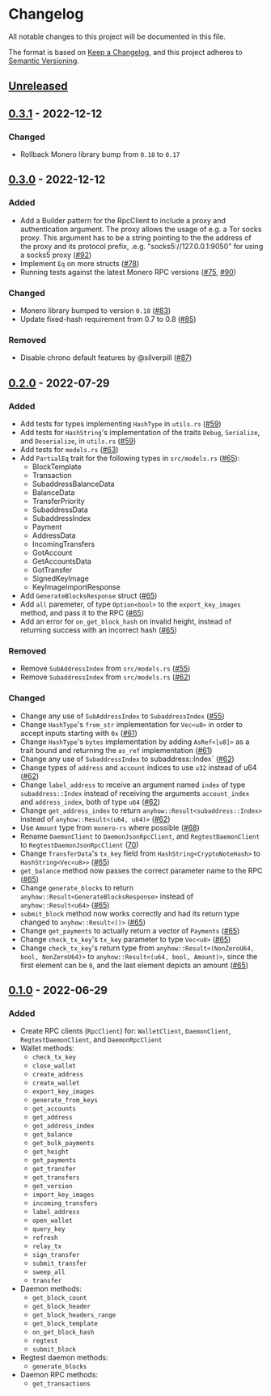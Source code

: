 # Changelog

All notable changes to this project will be documented in this file.

The format is based on [Keep a Changelog](https://keepachangelog.com/en/1.0.0/),
and this project adheres to [Semantic Versioning](https://semver.org/spec/v2.0.0.html).

## [Unreleased]

## [0.3.1] - 2022-12-12

### Changed

- Rollback Monero library bump from `0.18` to `0.17`

## [0.3.0] - 2022-12-12

### Added

- Add a Builder pattern for the RpcClient to include a proxy and authentication argument. The proxy allows the usage of e.g. a Tor socks proxy. This argument has to be a string pointing to the the address of the proxy and its protocol prefix, .e.g. "socks5://127.0.0.1:9050" for using a socks5 proxy ([#92](https://github.com/monero-rs/monero-rpc-rs/pull/92))
- Implement `Eq` on more structs ([#78](https://github.com/monero-rs/monero-rpc-rs/pull/78))
- Running tests against the latest Monero RPC versions ([#75](https://github.com/monero-rs/monero-rpc-rs/pull/75), [#90](https://github.com/monero-rs/monero-rpc-rs/pull/90))

### Changed

- Monero library bumped to version `0.18` ([#83](https://github.com/monero-rs/monero-rpc-rs/pull/83))
- Update fixed-hash requirement from 0.7 to 0.8 ([#85](https://github.com/monero-rs/monero-rpc-rs/pull/85))

### Removed

- Disable chrono default features by @silverpill ([#87](https://github.com/monero-rs/monero-rpc-rs/pull/87))

## [0.2.0] - 2022-07-29

### Added

- Add tests for types implementing `HashType` in `utils.rs` ([#59](https://github.com/monero-rs/monero-rpc-rs/pull/59))
- Add tests for `HashString`'s implementation of the traits `Debug`, `Serialize`, and `Deserialize`, in `utils.rs` ([#59](https://github.com/monero-rs/monero-rpc-rs/pull/59))
- Add tests for `models.rs` ([#63](https://github.com/monero-rs/monero-rpc-rs/pull/63))
- Add `PartialEq` trait for the following types in `src/models.rs` ([#65](https://github.com/monero-rs/monero-rpc-rs/pull/65/)):
  - BlockTemplate
  - Transaction
  - SubaddressBalanceData
  - BalanceData
  - TransferPriority
  - SubaddressData
  - SubaddressIndex
  - Payment
  - AddressData
  - IncomingTransfers
  - GotAccount
  - GetAccountsData
  - GotTransfer
  - SignedKeyImage
  - KeyImageImportResponse
- Add `GenerateBlocksResponse` struct ([#65](https://github.com/monero-rs/monero-rpc-rs/pull/65/))
- Add `all` paremeter, of type `Option<bool>` to the `export_key_images` method, and pass it to the RPC ([#65](https://github.com/monero-rs/monero-rpc-rs/pull/65/))
- Add an error for `on_get_block_hash` on invalid height, instead of returning success with an incorrect hash ([#65](https://github.com/monero-rs/monero-rpc-rs/pull/65/))

### Removed

- Remove `SubAddressIndex` from `src/models.rs` ([#55](https://github.com/monero-rs/monero-rpc-rs/pull/55))
- Remove `SubaddressIndex` from `src/models.rs` ([#62](https://github.com/monero-rs/monero-rpc-rs/pull/62))

### Changed

- Change any use of `SubAddressIndex` to `SubaddressIndex` ([#55](https://github.com/monero-rs/monero-rpc-rs/pull/55))
- Change `HashType`'s `from_str` implementation for `Vec<u8>` in order to accept inputs starting with `0x` ([#61](https://github.com/monero-rs/monero-rpc-rs/pull/61))
- Change `HashType`'s `bytes` implementation by adding `AsRef<[u8]>` as a trait bound and returning the `as_ref` implementation ([#61](https://github.com/monero-rs/monero-rpc-rs/pull/61))
- Change any use of `SubaddressIndex` to subaddress::Index\` ([#62](https://github.com/monero-rs/monero-rpc-rs/pull/62))
- Change types of `address` and `account` indices to use `u32` instead of u64 ([#62](https://github.com/monero-rs/monero-rpc-rs/pull/62))
- Change `label_address` to receive an argument named `index` of type `subaddress::Index` instead of receiving the arguments `account_index` and `address_index`, both of type `u64` ([#62](https://github.com/monero-rs/monero-rpc-rs/pull/62))
- Change `get_address_index` to return `anyhow::Result<subaddress::Index>` instead of `anyhow::Result<(u64, u64)>` ([#62](https://github.com/monero-rs/monero-rpc-rs/pull/62))
- Use `Amount` type from `monero-rs` where possible ([#68](https://github.com/monero-rs/monero-rpc-rs/pull/68))
- Rename `DaemonClient` to `DaemonJsonRpcClient`, and `RegtestDaemonClient` to `RegtestDaemonJsonRpcClient` ([70](https://github.com/monero-rs/monero-rpc-rs/pull/70))
- Change `TransferData`'s `tx_key` field from `HashString<CryptoNoteHash>` to `HashString<Vec<u8>>` ([#65](https://github.com/monero-rs/monero-rpc-rs/pull/65/))
- `get_balance` method now passes the correct parameter name to the RPC ([#65](https://github.com/monero-rs/monero-rpc-rs/pull/65/))
- Change `generate_blocks` to return `anyhow::Result<GenerateBlocksResponse>` instead of `anyhow::Result<u64>` ([#65](https://github.com/monero-rs/monero-rpc-rs/pull/65/))
- `submit_block` method now works correctly and had its return type changed to `anyhow::Result<()>` ([#65](https://github.com/monero-rs/monero-rpc-rs/pull/65/))
- Change `get_payments` to actually return a vector of `Payments` ([#65](https://github.com/monero-rs/monero-rpc-rs/pull/65/))
- Change `check_tx_key`'s `tx_key` parameter to type `Vec<u8>` ([#65](https://github.com/monero-rs/monero-rpc-rs/pull/65/))
- Change `check_tx_key`'s return type from `anyhow::Result<(NonZeroU64, bool, NonZeroU64)>` to `anyhow::Result<(u64, bool, Amount)>`, since the first element can be `0`, and the last element depicts an amount ([#65](https://github.com/monero-rs/monero-rpc-rs/pull/65/))

## [0.1.0] - 2022-06-29

### Added

- Create RPC clients (`RpcClient`) for: `WalletClient`, `DaemonClient`, `RegtestDaemonClient`, and `DaemonRpcClient`
- Wallet methods:
  - `check_tx_key`
  - `close_wallet`
  - `create_address`
  - `create_wallet`
  - `export_key_images`
  - `generate_from_keys`
  - `get_accounts`
  - `get_address`
  - `get_address_index`
  - `get_balance`
  - `get_bulk_payments`
  - `get_height`
  - `get_payments`
  - `get_transfer`
  - `get_transfers`
  - `get_version`
  - `import_key_images`
  - `incoming_transfers`
  - `label_address`
  - `open_wallet`
  - `query_key`
  - `refresh`
  - `relay_tx`
  - `sign_transfer`
  - `submit_transfer`
  - `sweep_all`
  - `transfer`
- Daemon methods:
  - `get_block_count`
  - `get_block_header`
  - `get_block_headers_range`
  - `get_block_template`
  - `on_get_block_hash`
  - `regtest`
  - `submit_block`
- Regtest daemon methods:
  - `generate_blocks`
- Daemon RPC methods:
  - `get_transactions`

[Unreleased]: https://github.com/monero-rs/monero-rpc-rs/compare/v0.3.1...HEAD
[0.3.1]: https://github.com/monero-rs/monero-rpc-rs/compare/v0.3.0...v0.3.1
[0.3.0]: https://github.com/monero-rs/monero-rpc-rs/compare/v0.2.0...v0.3.0
[0.2.0]: https://github.com/monero-rs/monero-rpc-rs/compare/v0.1.0...v0.2.0
[0.1.0]: https://github.com/monero-rs/monero-rpc-rs/compare/363c433023318877e9d397dbe2b50bdf88cdee9d...v0.1.0
